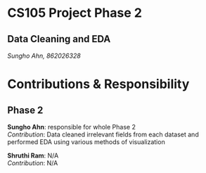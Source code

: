 # CS105 Project Phase 2
## Data Cleaning and EDA

*Sungho Ahn, 862026328*

# Contributions & Responsibility
## Phase 2
**Sungho Ahn**: responsible for whole Phase 2\
*Contribution*: Data cleaned irrelevant fields from each dataset and performed EDA using various methods of visualization

**Shruthi Ram**: N/A\
*Contribution*: N/A
